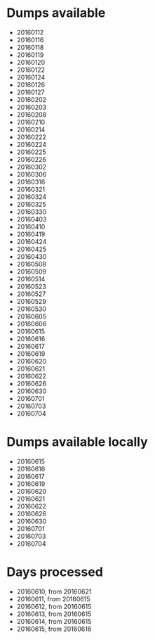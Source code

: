 Dumps available
===============

* 20160112
* 20160116
* 20160118
* 20160119
* 20160120
* 20160122
* 20160124
* 20160126
* 20160127
* 20160202
* 20160203
* 20160208
* 20160210
* 20160214
* 20160222
* 20160224
* 20160225
* 20160226
* 20160302
* 20160306
* 20160316
* 20160321
* 20160324
* 20160325
* 20160330
* 20160403
* 20160410
* 20160419
* 20160424
* 20160425
* 20160430
* 20160508
* 20160509
* 20160514
* 20160523
* 20160527
* 20160529
* 20160530
* 20160605
* 20160606
* 20160615
* 20160616
* 20160617
* 20160619
* 20160620
* 20160621
* 20160622
* 20160626
* 20160630
* 20160701
* 20160703
* 20160704

Dumps available locally
=======================

* 20160615
* 20160616
* 20160617
* 20160619
* 20160620
* 20160621
* 20160622
* 20160626
* 20160630
* 20160701
* 20160703
* 20160704

Days processed
===============

* 20160610, from 20160621
* 20160611, from 20160615
* 20160612, from 20160615
* 20160613, from 20160615
* 20160614, from 20160615
* 20160615, from 20160616
